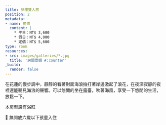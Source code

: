 ```yaml
---
title: 參樓雙人房
position: 2
metadata:
- name: 房價
  content: |
    * 平日：NT$ 3,600
    * 假日：NT$ 4,000
    * 定價：NT$ 5,600
type: room
resources:
- src: images/galleries/*.jpg
  title: '房間景觀 #:counter'
_build:
  render: false
---
```


在花蓮的慢步調中，靜靜的看著對面海浪拍打著岸邊激起了浪花，在夜深寂靜的夜裡還能聽見海浪的聲響。可以悠閒的坐在露臺，吹著海風，享受一下悠閒的生活，放鬆一下。

本房型設有浴缸

🚫 無開放六歲以下孩童入住
